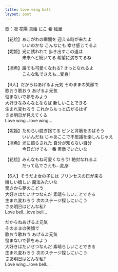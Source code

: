 ```yaml
---
title: Love wing bell
layout: post
---
```

歌：<a class="rin">凛</a> <a class="hanayo">花陽</a> <a class="maki">真姫</a> <a class="nico">にこ</a> <a class="nozomi">希</a> <a class="eli">絵里</a>

<p>【<a class="hanayo">花</a><a class="eli">绘</a>】あこがれの瞬間を 迎える時が来たよ<br />
　　　　いいのかな こんなにも 幸せ感じてるよ<br />
【<a class="nico">妮</a><a class="maki">姬</a>】光に誘われて 歩き出すこの道は<br />
　　　　未来へと続いてる 希望に満ちてるね</p>

<p>【<a class="rin">凛</a><a class="nozomi">希</a>】誰でも可愛くなれる? きっとなれるよ<br />
　　　　こんな私でさえも…変身!</p>

<p>【6人】だからねあげるよ元気 そのままの笑顔で<br />
歌おう歌おう あげるよ元気<br />
悩まないで夢をみよう<br />
大好きなみんなとならば 新しいことできる<br />
生まれ変わろう これからもっと広がるはず<br />
さあ明日が見えてくる<br />
Love wing…love wing…</p>

<p>【<a class="nico">妮</a><a class="maki">姬</a>】ためらい脱ぎ捨てる ピンと背筋をのばそう<br />
　　　　いいんだね じゃあここで不思議を楽しんじゃえ<br />
【<a class="rin">凛</a><a class="nozomi">希</a>】光に照らされた 自分が知らない自分<br />
　　　　今日だけでも一番 素敵でいたいな</p>

<p>【<a class="hanayo">花</a><a class="eli">绘</a>】みんなもね可愛くなろう! 絶対なれるよ<br />
　　　　だって私でさえも…変身!</p>

<p>【6人】そうだよ女の子には プリンセスの日が来る<br />
嬉しい嬉しい 魔法みたいな<br />
驚きから夢のこどう<br />
大好きはたいせつなんだ 素晴らしいことできる<br />
生まれ変わろう 次のステージ探しにいこう<br />
さあ明日はどんな私?<br />
Love bell…love bell…</p>

<p><a class="rin">だからねあげるよ元気</a><br />
<a class="hanayo">そのままの笑顔で</a><br />
<a class="rin">歌おう歌おう あげるよ元気</a><br />
<a class="maki">悩まないで夢をみよう</a><br />
大好きはたいせつなんだ 素晴らしいことできる<br />
生まれ変わろう 次のステージ探しにいこう<br />
さあ明日はどんな私?<br />
Love wing…love bell…</p>